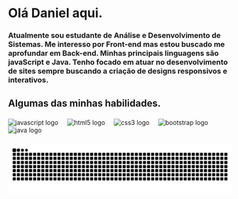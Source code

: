 <h1 align="left">Olá Daniel aqui.</h1>

###

<h3 align="left">Atualmente sou estudante de Análise e Desenvolvimento de Sistemas. Me interesso por Front-end mas estou buscado me aprofundar em Back-end. Minhas principais linguagens são javaScript e Java. Tenho focado em atuar no desenvolvimento de sites sempre buscando a criação de designs responsivos e interativos.</h3>

###

<h2 align="left">Algumas das minhas habilidades.</h2>

###

<div align="left">
  <img src="https://cdn.jsdelivr.net/gh/devicons/devicon/icons/javascript/javascript-original.svg" height="40" alt="javascript logo"  />
  <img width="12" />
  <img src="https://cdn.jsdelivr.net/gh/devicons/devicon/icons/html5/html5-original.svg" height="40" alt="html5 logo"  />
  <img width="12" />
  <img src="https://cdn.jsdelivr.net/gh/devicons/devicon/icons/css3/css3-original.svg" height="40" alt="css3 logo"  />
  <img width="12" />
  <img src="https://cdn.jsdelivr.net/gh/devicons/devicon/icons/bootstrap/bootstrap-original.svg" height="40" alt="bootstrap logo"  />
  <img width="12" />
  <img src="https://cdn.jsdelivr.net/gh/devicons/devicon/icons/java/java-original.svg" height="40" alt="java logo"  />
</div>

###

<img src="https://raw.githubusercontent.com/Daniel-Devweb/Daniel-Devweb/output/snake.svg" alt="Snake animation" />

###
